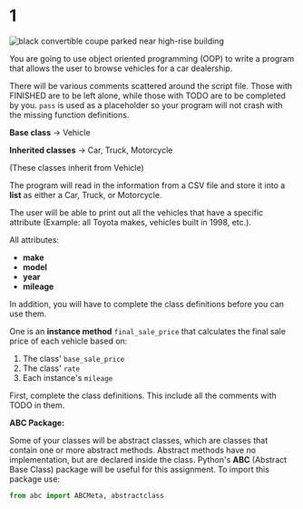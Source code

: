 # 1

![black convertible coupe parked near high-rise building](https://images.unsplash.com/photo-1523676060187-f55189a71f5e?ixlib=rb-1.2.1&ixid=eyJhcHBfaWQiOjEyMDd9&auto=format&fit=crop&w=800&q=80)

You are going to use object oriented programming \(OOP\) to write a program that allows the user to browse vehicles for a car dealership.

There will be various comments scattered around the script file. Those with FINISHED are to be left alone, while those with TODO are to be completed by you. `pass` is used as a placeholder so your program will not crash with the missing function definitions.

**Base class** → Vehicle

**Inherited classes** → Car, Truck, Motorcycle

\(These classes inherit from Vehicle\)

The program will read in the information from a CSV file and store it into a **list** as either a Car, Truck, or Motorcycle.

The user will be able to print out all the vehicles that have a specific attribute \(Example: all Toyota makes, vehicles built in 1998, etc.\).

All attributes:

* **make**
* **model**
* **year**
* **mileage**

In addition, you will have to complete the class definitions before you can use them.

One is an **instance method** `final_sale_price` that calculates the final sale price of each vehicle based on:

1. The class' `base_sale_price`
2. The class' `rate`
3. Each instance's `mileage`

First, complete the class definitions. This include all the comments with TODO in them.

**ABC Package:**

Some of your classes will be abstract classes, which are classes that contain one or more abstract methods. Abstract methods have no implementation, but are declared inside the class. Python's **ABC** \(Abstract Base Class\) package will be useful for this assignment. To import this package use:

```python
from abc import ABCMeta, abstractclass
```

